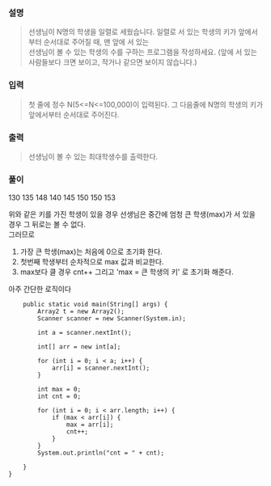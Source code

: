 ### 설명

> 선생님이 N명의 학생을 일렬로 세웠습니다. 일렬로 서 있는 학생의 키가 앞에서부터 순서대로 주어질 때, 맨 앞에 서 있는  
> 선생님이 볼 수 있는 학생의 수를 구하는 프로그램을 작성하세요. (앞에 서 있는 사람들보다 크면 보이고, 작거나 같으면 보이지 않습니다.)

### 입력

> 첫 줄에 정수 N(5<=N<=100,000)이 입력된다. 그 다음줄에 N명의 학생의 키가 앞에서부터 순서대로 주어진다.

### 출력

> 선생님이 볼 수 있는 최대학생수를 출력한다.

### 풀이

130 135 148 140 145 150 150 153

위와 같은 키를 가진 학생이 있을 경우 선생님은 중간에 엄청 큰 학생(max)가 서 있을 경우 그 뒤로는 볼 수 없다.  
그러므로

1.  가장 큰 학생(max)는 처음에 0으로 초기화 한다.
2.  첫번째 학생부터 순차적으로 max 값과 비교한다.
3.  max보다 클 경우 cnt++ 그리고 'max = 큰 학생의 키' 로 초기화 해준다.

아주 간단한 로직이다

```
    public static void main(String[] args) {
        Array2 t = new Array2();
        Scanner scanner = new Scanner(System.in);

        int a = scanner.nextInt();

        int[] arr = new int[a];

        for (int i = 0; i < a; i++) {
            arr[i] = scanner.nextInt();
        }

        int max = 0;
        int cnt = 0;

        for (int i = 0; i < arr.length; i++) {
            if (max < arr[i]) {
                max = arr[i];
                cnt++;
            }
        }
        System.out.println("cnt = " + cnt);

    }
}



```